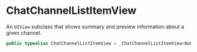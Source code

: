 # ChatChannelListItemView

An `UIView` subclass that shows summary and preview information about a given channel.

``` swift
public typealias ChatChannelListItemView = _ChatChannelListItemView<NoExtraData>
```
